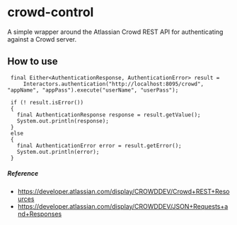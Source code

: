 # crowd-control

A simple wrapper around the Atlassian Crowd REST API for authenticating against a Crowd server.

## How to use

````
 final Either<AuthenticationResponse, AuthenticationError> result =
     Interactors.authentication("http://localhost:8095/crowd", "appName", "appPass").execute("userName", "userPass");
 
 if (! result.isError())
 {
   final AuthenticationResponse response = result.getValue();
   System.out.println(response);
 }
 else
 {
   final AuthenticationError error = result.getError();
   System.out.println(error);
 }
````


##### Reference

* https://developer.atlassian.com/display/CROWDDEV/Crowd+REST+Resources
* https://developer.atlassian.com/display/CROWDDEV/JSON+Requests+and+Responses
